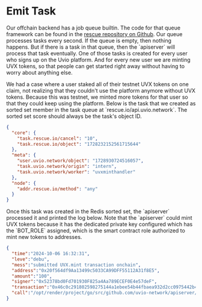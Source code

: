 # Emit Task

Our offchain backend has a job queue builtin. The code for that queue framework can be found in the [rescue repository on Github](https://github.com/xh3b4sd/rescue). Our queue processes tasks every second. If the queue is empty, then nothing happens. But if there is a task in that queue, then the \`apiserver\` will process that task eventually. One of those tasks is created for every user who signs up on the Uvio platform. And for every new user we are minting UVX tokens, so that people can get started right away without having to worry about anything else.

We had a case where a user staked all of their testnet UVX tokens on one claim, not realizing that they couldn't use the platform anymore without UVX tokens. Because this was testnet, we minted more tokens for that user so that they could keep using the platform. Below is the task that we created as sorted set member in the task queue at \`rescue.io/api.uvio.network\`. The sorted set score should always be the task's object ID.

```json
{
  "core": {
    "task.rescue.io/cancel": "10",
    "task.rescue.io/object": "1728232152561715644"
  },
  "meta": {
    "user.uvio.network/object": "1728930724516057",
    "task.uvio.network/origin": "intern",
    "task.uvio.network/worker": "uvxminthandler"
  },
  "node": {
    "addr.rescue.io/method": "any"
  }
}
```

Once this task was created in the Redis sorted set, the \`apiserver\` processed it and printed the log below. Note that the \`apiserver\` could mint UVX tokens because it has the dedicated private key configured which has the \`BOT\_ROLE\` assigned, which is the smart contract role authorized to mint new tokens to addresses.

```json
{
  "time":"2024-10-06 16:32:31", 
  "leve":"debu", 
  "mess":"submitted UVX.mint transaction onchain", 
  "address":"0x20f564df9Aa13499c5033CA99DFF55112A31f8E5", 
  "amount":"100", 
  "signer":"0x52378bd0Fd701930F825a4Aa789ECEF0E4e57deF", 
  "transaction":"0x46c0c291802598275144a1ebee54b44fbaea932d2cc0975442b46bb195c1f062", 
  "call":"/opt/render/project/go/src/github.com/uvio-network/apiserver/pkg/contract/uvxcontract/uvx.go:129" 
}
```

